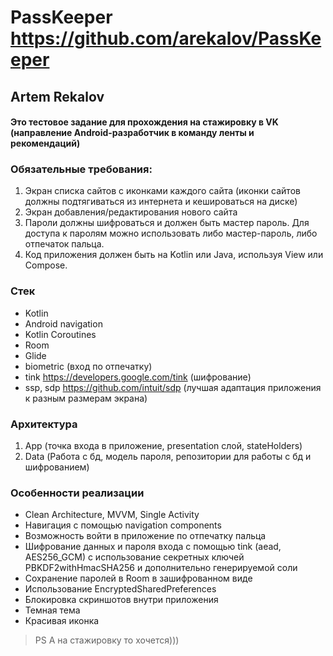 # PassKeeper <https://github.com/arekalov/PassKeeper>
## **Artem Rekalov**
#### Это тестовое задание для прохождения на стажировку в VK (направление Android-разработчик в команду ленты и рекомендаций)

### Обязательные требования:
1. Экран списка сайтов с иконками каждого сайта (иконки сайтов должны подтягиваться из интернета и кешироваться на диске)
2. Экран добавления/редактирования нового сайта
3. Пароли должны шифроваться и должен быть мастер пароль. Для доступа к паролям можно использовать либо мастер-пароль, либо отпечаток пальца.
4. Код приложения должен быть на Kotlin или Java, используя View или Compose.

### Стек
- Kotlin
- Android navigation
- Kotlin Coroutines
- Room
- Glide
- biometric (вход по отпечатку)
- tink <https://developers.google.com/tink> (шифрование)
- ssp, sdp <https://github.com/intuit/sdp> (лучшая адаптация приложения к разным размерам экрана)

### Архитектура
1. App (точка входа в приложение, presentation слой, stateHolders)
3. Data (Работа с бд, модель пароля, репозитории для работы с бд и шифрованием)

### Особенности реализации
- Clean Architecture, MVVM, Single Activity
- Навигация с помощью navigation components
- Возможность войти в приложение по отпечатку пальца
- Шифрование данных и пароля входа с помощью tink (aead, AES256_GCM) с использование секретных ключей PBKDF2withHmacSHA256 и дополнительно генерируемой соли
- Сохранение паролей в Room в зашифрованном виде
- Использование EncryptedSharedPreferences
- Блокировка скриншотов внутри приложения
- Темная тема
- Красивая иконка

> PS А на стажировку то хочется)))

